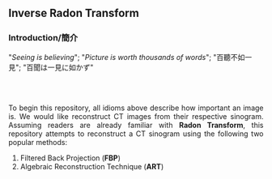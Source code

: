 ## Inverse Radon Transform ##

### Introduction/簡介 ###
<p text-align="center">"<i>Seeing is believing</i>";   "<i>Picture is worth thousands of words</i>";   "百聽不如一見"</center>;  "百聞は一見に如かず"</p> <br /><br />

<p align="justify">To begin this repository, all idioms above describe how important an image is. We would like reconstruct CT images from their respective sinogram. Assuming readers are already familiar with <b>Radon Transform</b>, this repository attempts to reconstruct a CT sinogram using the following two popular methods:</p>

<ol>
  <li /> Filtered Back Projection (<b>FBP</b>) </li>
  <li /> Algebraic Reconstruction Technique (<b>ART</b>) </li>
</ol>
